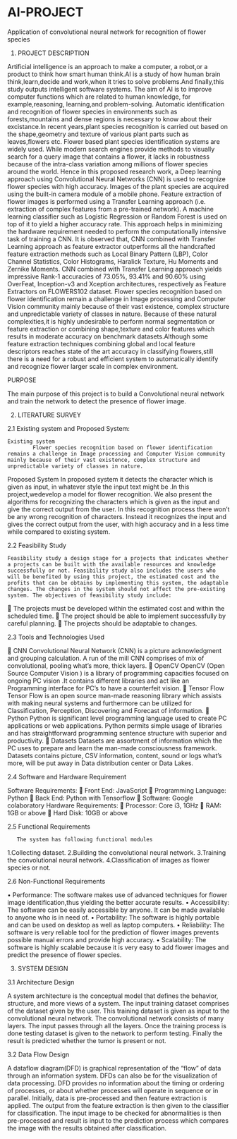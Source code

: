# AI-PROJECT
Application of convolutional neural network  for recognition of flower species

1. PROJECT DESCRIPTION

Artificial intelligence is an approach to make a  computer, a robot,or a product to think how smart human think.AI is a study of how human brain think,learn,decide and work,when it tries to solve problems.And finally,this study outputs intelligent software systems. The aim of AI is to improve computer functions which are related to human knowledge, for example,reasoning, learning,and problem-solving.
     Automatic identification and recognition of flower species in environments such as forests,mountains and dense regions is necessary to know about their excistance.In recent years,plant species recognition is carried out based on the shape,geometry and texture of various plant parts such as leaves,flowers etc. Flower based plant species identification systems are widely used. While modern search engines provide methods to visually search for a query image that contains a flower, it lacks in robustness because of the intra-class variation among millions of flower species around the world. Hence in this proposed research work, a Deep learning approach using Convolutional Neural Networks (CNN) is used to recognize flower species with high accuracy. Images of the plant species are acquired using the built-in camera module of a mobile phone. Feature extraction of flower images is performed using a Transfer Learning approach (i.e. extraction of complex features from a pre-trained network). A machine learning classifier such as Logistic Regression or Random Forest is used on top of it to yield a higher accuracy rate. 
      This approach helps in minimizing the hardware requirement needed to perform the computationally intensive task of training a CNN. It is observed that, CNN combined with Transfer Learning approach as feature extractor outperforms all the handcrafted feature extraction methods such as Local Binary Pattern (LBP), Color Channel Statistics, Color Histograms, Haralick Texture, Hu Moments and Zernike Moments. CNN combined with Transfer Learning approach yields impressive Rank-1 accuracies of 73.05%, 93.41% and 90.60% using OverFeat, Inception-v3 and Xception architectures, respectively as Feature Extractors on FLOWERS102 dataset.
       Flower species recognition based on flower identification remain a challenge in Image processing and Computer Vision community mainly because of their vast existence, complex structure and unpredictable variety of classes in nature. Because of these natural complexities,it is highly undesirable to perform normal segmentation or feature extraction or combining shape,texture and color features which results in moderate accuracy on benchmark datasets.Although some feature extraction techniques combining global and local feature descriptors reaches state of the art accuracy in classifying flowers,still there is a need for a robust and efficient system to automatically identify and recognize flower larger scale in complex environment.

PURPOSE

   The main purpose of this project is to build a Convolutional neural network and train the network to detect the presence of flower image.
   
2. LITERATURE SURVEY

2.1 Existing system and Proposed System:

	Existing system
			Flower species recognition based on flower identification remains a challenge in Image processing and Computer Vision community mainly because of their vast existence, complex structure and unpredictable variety of classes in nature.

Proposed System
	In proposed system it detects the character which is given as input, in whatever style the input text might be .In this project,wedevelop a model for flower recognition. We also present the algorithms for recognizing the characters which is given as the input and give the correct output from the user. In this recognition process there won’t be any wrong recognition of characters. Instead it recognizes the input and gives the correct output from the user, with high accuracy and in a less time while compared to existing system.

2.2 Feasibility Study

	Feasibility study a design stage for a projects that indicates whether a projects can be built with the available resources and knowledge successfully or not. Feasibility study also includes the users who will be benefited by using this project, the estimated cost and the profits that can be obtains by implementing this system, the adaptable changes. The changes in the system should not affect the pre-existing system. The objectives of feasibility study include:
	The projects must be developed within the estimated cost and within the scheduled time.
	The project should be able to implement successfully by careful planning.
	The projects should be adaptable to changes.


2.3	Tools and Technologies Used

	CNN
Convolutional Neural Network (CNN) is a picture acknowledgment and grouping calculation. A run of the mill CNN comprises of mix of convolutional, pooling what’s more, thick layers.
	OpenCV
OpenCV (Open Source Computer Vision ) is a library of programming capacities focused on ongoing PC vision .It contains different libraries and act like an Programming interface for PC’s to have a counterfeit vision.
	Tensor Flow
Tensor Flow is an open source man-made reasoning library which assists with making neural systems and furthermore can be utilized for Classification, Perception, Discovering and Forecast of information.
	Python 
Python is significant level programming language used to create PC applications or web applications. Python permits simple usage of libraries and has straightforward programming sentence structure with superior and productivity.
	Datasets
Datasets are assortment of information which the PC uses to prepare and learn the man-made consciousness framework. Datasets contains picture, CSV information, content, sound or logs what’s more, will be put away in Data distribution center or Data Lakes.

2.4	Software and Hardware Requirement

Software Requirements:
	  Front End: JavaScript
	  Programming Language: Python
	  Back End: Python with Tensorflow
	  Software: Google colaboratory
Hardware Requirements:
	  Processor: Core i3, 1GHz
	  RAM: 1GB or above
	  Hard Disk: 10GB or above


2.5   Functional Requirements

       The system has following functional modules
1.Collecting dataset.
2.Building the convolutional neural network.
3.Training the convolutional neural network.
4.Classification of images as flower species or not.

2.6 Non-Functional Requirements

•	Performance:
The  software makes use of advanced techniques for flower image identification,thus yielding the better accurate results.
•	Accessibility:
The software can be easily accessible by anyone. It can be made available to anyone who is in need of.
•	Portability:
The software is highly portable and can be used on desktop as well as laptop computers.
•	Reliability:
The software is very reliable tool for the prediction of flower images prevents possible manual errors and provide high accuracy.
•	Scalability:
The software is highly scalable because it is very easy  to add flower images and predict the presence of flower species.

3. SYSTEM DESIGN

3.1 Architecture Design

A system architecture is the conceptual model that defines the behavior, structure, and more views of a system. The  input training dataset  comprises of the dataset given by the user. This training dataset is given as input to the convolutional neural network. The convolutional network consists of many layers. The input passes through all the layers. Once  the training process is done testing dataset is given to the network to perform testing. Finally  the result is predicted whether the tumor is present or not.

3.2 Data Flow Design

A dataflow diagram(DFD) is graphical representation of the “flow” of data through an information system. DFDs can also be for the visualization of data processing.
                                     DFD provides no information about the timing or ordering of processes, or about whether processes will operate in sequence or in parallel. Initially, data is pre-processed and then feature extraction is applied. The output from the feature extraction is then given to the classifier for classification. The input image to be checked for abnormalities is then pre-processed and result is input to the prediction process which compares the image with the results obtained after classification.


